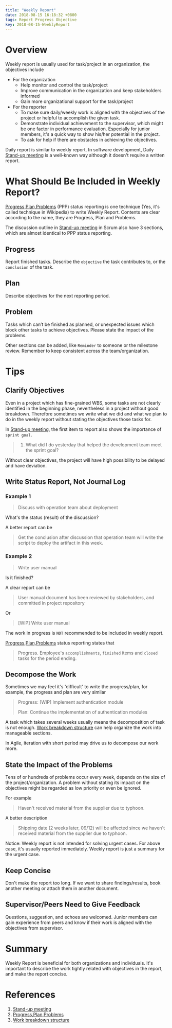 ```yaml
---
title: "Weekly Report"
date: 2018-08-15 16:18:32 +0800
tags: Report Progress Objective
key: 2018-08-15-WeeklyReport
---
```


# Overview

Weekly report is usually used for task/project in an organization, the objectives include
+ For the organization
    + Help monitor and control the task/project
    + Improve communication in the organization and keep stakeholders informed
    + Gain more organizational support for the task/project
+ For the reporter
    + To make sure daily/weekly work is aligned with the objectives of the project or helpful to accomplish the given task. 
    + Demonstrate individual achievement to the supervisor, which might be one factor in performance evaluation. Especially for junior members, it's a quick way to show his/her potential in the project.
    + To ask for help if there are obstacles in achieving the objectives.

Daily report is similar to weekly report. In software development, Daily [Stand-up meeting] is a well-known way although it doesn't require a written report.


# What Should Be Included in Weekly Report?

[Progress,Plan,Problems] (PPP) status reporting is one technique (Yes, it's called technique in Wikipedia) to write Weekly Report. Contents are clear according to the name, they are Progress, Plan and Problems.

The discussion outline in [Stand-up meeting] in Scrum also have 3 sections, which are almost identical to PPP status reporting.

## Progress

Report finished tasks. Describe the `objective` the task contributes to, or the `conclusion` of the task.

## Plan

Describe objectives for the next reporting period.

## Problem

Tasks which can’t be finished as planned, or unexpected issues which block other tasks to achieve objectives. Please state the impact of the problems.


Other sections can be added, like `Reminder` to someone or the milestone review. Remember to keep consistent across the team/organization. 

# Tips

## Clarify Objectives

Even in a project which has fine-grained WBS, some tasks are not clearly identified in the beginning phase, nevertheless in a project without good breakdown. Therefore sometimes we write what we did and what we plan to do in the weekly report without stating the objectives those tasks for. 

In [Stand-up meeting], the first item to report also shows the importance of `sprint goal`.
> 1. What did I do yesterday that helped the development team meet the sprint goal?

Without clear objectives, the project will have high possibility to be delayed and have deviation.

## Write Status Report, Not Journal Log

### Example 1

> Discuss with operation team about deployment

What's the status (result) of the discussion? 

A better report can be

> Get the conclusion after discussion that operation team will write the script to deploy the artifact in this week.

### Example 2

> Write user manual

Is it finished?

A clear report can be

> User manual document has been reviewed by stakeholders, and committed in project repository

Or 

> [WIP] Write user manual

The work in progress is `NOT` recommended to be included in weekly report.

[Progress,Plan,Problems] status reporting states that 

> Progress. Employee's `accomplishments`, `finished` items and `closed` tasks for the period ending.

## Decompose the Work

Sometimes we may feel it's 'difficult' to write the progress/plan, for example, the progress and plan are very similar
> 
> Progress: [WIP] Implement authentication module
> 
> Plan: Continue the implementation of authentication modules

A task which takes several weeks usually means the decomposition of task is not enough. [Work breakdown structure] can help organize the work into manageable sections. 

In Agile, iteration with short period may drive us to decompose our work more.

## State the Impact of the Problems
Tens of or hundreds of problems occur every week, depends on the size of the project/organization. A problem without stating its impact on the objectives might be regarded as low priority or even be ignored. 


For example

> Haven't received material from the supplier due to typhoon. 

A better description 

> Shipping date (2 weeks later, 09/12) will be affected since we haven't received material from the supplier due to typhoon.

Notice: Weekly report is not intended for solving urgent cases. For above case, it's usually reported immediately. Weekly report is just a summary for the urgent case. 

## Keep Concise

Don't make the report too long. If we want to share findings/results, book another meeting or attach them in another document.

## Supervisor/Peers Need to Give Feedback

Questions, suggestion, and echoes are welcomed. Junior members can gain experience from peers and know if their work is aligned with the objectives from supervisor.

# Summary
Weekly Report is beneficial for both organizations and individuals. It's important to describe the work tightly related with objectives in the report, and make the report concise. 

# References

1. [Stand-up meeting]
2. [Progress,Plan,Problems]
3. [Work breakdown structure]


[Stand-up meeting]:https://en.wikipedia.org/wiki/Stand-up_meeting

[Progress,Plan,Problems]:https://en.wikipedia.org/wiki/Progress,_plans,_problems

[Work breakdown structure]:https://en.wikipedia.org/wiki/Work_breakdown_structure